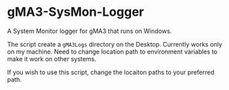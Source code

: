 # gMA3-SysMon-Logger
A System Monitor logger for gMA3 that runs on Windows.

The script create a `gMA3Logs` directory on the Desktop.
Currently works only on my machine.
Need to change location path to environment variables to make it work on other systems.

If you wish to use this script, change the locaiton paths to your preferred path.
